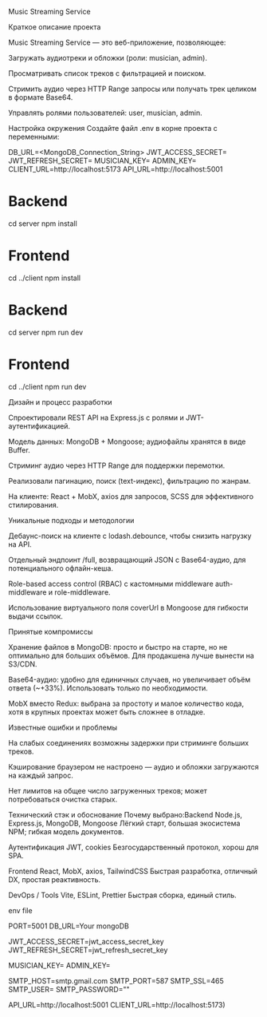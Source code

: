 Music Streaming Service

Краткое описание проекта

Music Streaming Service — это веб-приложение, позволяющее:

Загружать аудиотреки и обложки (роли: musician, admin).

Просматривать список треков с фильтрацией и поиском.

Стримить аудио через HTTP Range запросы или получать трек целиком в формате Base64.

Управлять ролями пользователей: user, musician, admin.

Настройка окружения
Создайте файл .env в корне проекта с переменными:

DB_URL=<MongoDB_Connection_String>
JWT_ACCESS_SECRET=<YourAccessSecret>
JWT_REFRESH_SECRET=<YourRefreshSecret>
MUSICIAN_KEY=<SecretKeyForMusician>
ADMIN_KEY=<SecretKeyForAdmin>
CLIENT_URL=http://localhost:5173
API_URL=http://localhost:5001



# Backend
cd server
npm install

# Frontend
cd ../client
npm install


# Backend
cd server
npm run dev

# Frontend
cd ../client
npm run dev




Дизайн и процесс разработки

Спроектировали REST API на Express.js с ролями и JWT-аутентификацией.

Модель данных: MongoDB + Mongoose; аудиофайлы хранятся в виде Buffer.

Стриминг аудио через HTTP Range для поддержки перемотки.

Реализовали пагинацию, поиск (text-индекс), фильтрацию по жанрам.

На клиенте: React + MobX, axios для запросов, SCSS для эффективного стилирования.



Уникальные подходы и методологии

Дебаунс-поиск на клиенте с lodash.debounce, чтобы снизить нагрузку на API.

Отдельный эндпоинт /full, возвращающий JSON с Base64-аудио, для потенциального офлайн-кеша.

Role-based access control (RBAC) с кастомными middleware auth-middleware и role-middleware.

Использование виртуального поля coverUrl в Mongoose для гибкости выдачи ссылок.



Принятые компромиссы

Хранение файлов в MongoDB: просто и быстро на старте, но не оптимально для больших объёмов. Для продакшена лучше вынести на S3/CDN.

Base64-аудио: удобно для единичных случаев, но увеличивает объём ответа (~+33%). Использовать только по необходимости.

MobX вместо Redux: выбрана за простоту и малое количество кода, хотя в крупных проектах может быть сложнее в отладке.




Известные ошибки и проблемы

На слабых соединениях возможны задержки при стриминге больших треков.

Кэширование браузером не настроено — аудио и обложки загружаются на каждый запрос.

Нет лимитов на общее число загруженных треков; может потребоваться очистка старых.



Технический стэк и обоснование
Почему выбрано:Backend  Node.js, Express.js, MongoDB, Mongoose
Лёгкий старт, большая экосистема NPM; гибкая модель документов.


Аутентификация
JWT, cookies
Безгосударственный протокол, хорош для SPA.


Frontend
React, MobX, axios, TailwindCSS
Быстрая 
разработка, отличный DX, простая реактивность.

DevOps / Tools
Vite, ESLint, Prettier
Быстрая сборка, единый стиль.



env file


PORT=5001
DB_URL=Your mongoDB

JWT_ACCESS_SECRET=jwt_access_secret_key
JWT_REFRESH_SECRET=jwt_refresh_secret_key

MUSICIAN_KEY=
ADMIN_KEY=



SMTP_HOST=smtp.gmail.com
SMTP_PORT=587
SMTP_SSL=465
SMTP_USER=
SMTP_PASSWORD=""


API_URL=http://localhost:5001
CLIENT_URL=http://localhost:5173)
